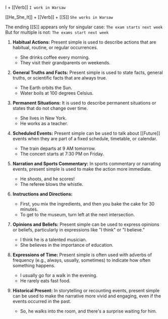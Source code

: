 I + [[Verb]]
`I work in Warsaw`

[[He_She_It]]  + [[Verb]] + [[S]]
`She works in Warsaw`

The ending [[S]] appears only for singular case:
	`The exam starts next week`
But for multiple is not:
	`The exams start next week`


1. **Habitual Actions:** Present simple is used to describe actions that are habitual, routine, or regular occurrences.
    
    - She drinks coffee every morning.
    - They visit their grandparents on weekends.
2. **General Truths and Facts:** Present simple is used to state facts, general truths, or scientific facts that are always true.
    
    - The Earth orbits the Sun.
    - Water boils at 100 degrees Celsius.
3. **Permanent Situations:** It is used to describe permanent situations or states that do not change over time.
    
    - She lives in New York.
    - He works as a teacher.
4. **Scheduled Events:** Present simple can be used to talk about [[Future]] events when they are part of a fixed schedule, timetable, or calendar.
    
    - The train departs at 9 AM tomorrow.
    - The concert starts at 7:30 PM on Friday.
5. **Narration and Sports Commentary:** In sports commentary or narrating events, present simple is used to make the action more immediate.
    
    - He shoots, and he scores!
    - The referee blows the whistle.
6. **Instructions and Directions:** 
    
    - First, you mix the ingredients, and then you bake the cake for 30 minutes.
    - To get to the museum, turn left at the next intersection.
7. **Opinions and Beliefs:** Present simple can be used to express opinions or beliefs, particularly in expressions like "I think" or "I believe."
    
    - I think he is a talented musician.
    - She believes in the importance of education.
8. **Expressions of Time:** Present simple is often used with adverbs of frequency (e.g., always, usually, sometimes) to indicate how often something happens.
    
    - I usually go for a walk in the evening.
    - He rarely eats fast food.
9. **Historical Present:** In storytelling or recounting events, present simple can be used to make the narrative more vivid and engaging, even if the events occurred in the past.
    
    - So, he walks into the room, and there's a surprise waiting for him.
